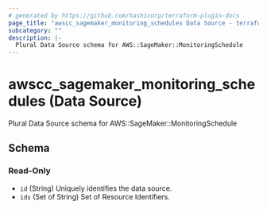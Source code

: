 ```yaml
---
# generated by https://github.com/hashicorp/terraform-plugin-docs
page_title: "awscc_sagemaker_monitoring_schedules Data Source - terraform-provider-awscc"
subcategory: ""
description: |-
  Plural Data Source schema for AWS::SageMaker::MonitoringSchedule
---
```


# awscc_sagemaker_monitoring_schedules (Data Source)

Plural Data Source schema for AWS::SageMaker::MonitoringSchedule



<!-- schema generated by tfplugindocs -->
## Schema

### Read-Only

- `id` (String) Uniquely identifies the data source.
- `ids` (Set of String) Set of Resource Identifiers.


